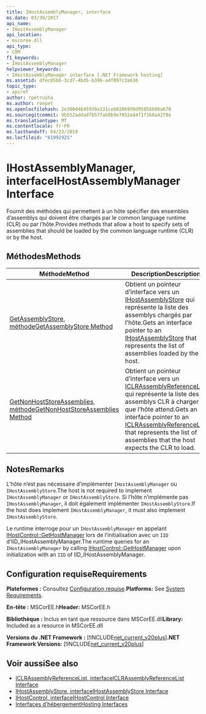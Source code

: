 ```yaml
---
title: IHostAssemblyManager, interface
ms.date: 03/30/2017
api_name:
- IHostAssemblyManager
api_location:
- mscoree.dll
api_type:
- COM
f1_keywords:
- IHostAssemblyManager
helpviewer_keywords:
- IHostAssemblyManager interface [.NET Framework hosting]
ms.assetid: dfec05bb-3cd7-4bd5-b396-a4f097c3a636
topic_type:
- apiref
author: rpetrusha
ms.author: ronpet
ms.openlocfilehash: 2e300d4645939a131ceb8206999d95056b96a678
ms.sourcegitcommit: 9b552addadfb57fab0b9e7852ed4f1f1b8a42f8e
ms.translationtype: MT
ms.contentlocale: fr-FR
ms.lasthandoff: 04/23/2019
ms.locfileid: "61992925"
---
```

# <a name="ihostassemblymanager-interface"></a><span data-ttu-id="f2b48-102">IHostAssemblyManager, interface</span><span class="sxs-lookup"><span data-stu-id="f2b48-102">IHostAssemblyManager Interface</span></span>
<span data-ttu-id="f2b48-103">Fournit des méthodes qui permettent à un hôte spécifier des ensembles d’assemblys qui doivent être chargés par le common language runtime (CLR) ou par l’hôte.</span><span class="sxs-lookup"><span data-stu-id="f2b48-103">Provides methods that allow a host to specify sets of assemblies that should be loaded by the common language runtime (CLR) or by the host.</span></span>  
  
## <a name="methods"></a><span data-ttu-id="f2b48-104">Méthodes</span><span class="sxs-lookup"><span data-stu-id="f2b48-104">Methods</span></span>  
  
|<span data-ttu-id="f2b48-105">Méthode</span><span class="sxs-lookup"><span data-stu-id="f2b48-105">Method</span></span>|<span data-ttu-id="f2b48-106">Description</span><span class="sxs-lookup"><span data-stu-id="f2b48-106">Description</span></span>|  
|------------|-----------------|  
|[<span data-ttu-id="f2b48-107">GetAssemblyStore, méthode</span><span class="sxs-lookup"><span data-stu-id="f2b48-107">GetAssemblyStore Method</span></span>](../../../../docs/framework/unmanaged-api/hosting/ihostassemblymanager-getassemblystore-method.md)|<span data-ttu-id="f2b48-108">Obtient un pointeur d’interface vers un [IHostAssemblyStore](../../../../docs/framework/unmanaged-api/hosting/ihostassemblystore-interface.md) qui représente la liste des assemblys chargés par l’hôte.</span><span class="sxs-lookup"><span data-stu-id="f2b48-108">Gets an interface pointer to an [IHostAssemblyStore](../../../../docs/framework/unmanaged-api/hosting/ihostassemblystore-interface.md) that represents the list of assemblies loaded by the host.</span></span>|  
|[<span data-ttu-id="f2b48-109">GetNonHostStoreAssemblies, méthode</span><span class="sxs-lookup"><span data-stu-id="f2b48-109">GetNonHostStoreAssemblies Method</span></span>](../../../../docs/framework/unmanaged-api/hosting/ihostassemblymanager-getnonhoststoreassemblies-method.md)|<span data-ttu-id="f2b48-110">Obtient un pointeur d’interface vers un [ICLRAssemblyReferenceList](../../../../docs/framework/unmanaged-api/hosting/iclrassemblyreferencelist-interface.md) qui représente la liste des assemblys CLR à charger que l’hôte attend.</span><span class="sxs-lookup"><span data-stu-id="f2b48-110">Gets an interface pointer to an [ICLRAssemblyReferenceList](../../../../docs/framework/unmanaged-api/hosting/iclrassemblyreferencelist-interface.md) that represents the list of assemblies that the host expects the CLR to load.</span></span>|  
  
## <a name="remarks"></a><span data-ttu-id="f2b48-111">Notes</span><span class="sxs-lookup"><span data-stu-id="f2b48-111">Remarks</span></span>  
 <span data-ttu-id="f2b48-112">L’hôte n’est pas nécessaire d’implémenter `IHostAssemblyManager` ou `IHostAssemblyStore`.</span><span class="sxs-lookup"><span data-stu-id="f2b48-112">The host is not required to implement `IHostAssemblyManager` or `IHostAssemblyStore`.</span></span> <span data-ttu-id="f2b48-113">Si l’hôte n’implémente pas `IHostAssemblyManager`, il doit également implémenter `IHostAssemblyStore`.</span><span class="sxs-lookup"><span data-stu-id="f2b48-113">If the host does implement `IHostAssemblyManager`, it must also implement `IHostAssemblyStore`.</span></span>  
  
 <span data-ttu-id="f2b48-114">Le runtime interroge pour un `IHostAssemblyManager` en appelant [IHostControl::GetHostManager](../../../../docs/framework/unmanaged-api/hosting/ihostcontrol-gethostmanager-method.md) lors de l’initialisation avec un `IID` d’IID_IHostAssemblyManager.</span><span class="sxs-lookup"><span data-stu-id="f2b48-114">The runtime queries for an `IHostAssemblyManager` by calling [IHostControl::GetHostManager](../../../../docs/framework/unmanaged-api/hosting/ihostcontrol-gethostmanager-method.md) upon initialization with an `IID` of IID_IHostAssemblyManager.</span></span>  
  
## <a name="requirements"></a><span data-ttu-id="f2b48-115">Configuration requise</span><span class="sxs-lookup"><span data-stu-id="f2b48-115">Requirements</span></span>  
 <span data-ttu-id="f2b48-116">**Plateformes :** Consultez [Configuration requise](../../../../docs/framework/get-started/system-requirements.md).</span><span class="sxs-lookup"><span data-stu-id="f2b48-116">**Platforms:** See [System Requirements](../../../../docs/framework/get-started/system-requirements.md).</span></span>  
  
 <span data-ttu-id="f2b48-117">**En-tête :** MSCorEE.h</span><span class="sxs-lookup"><span data-stu-id="f2b48-117">**Header:** MSCorEE.h</span></span>  
  
 <span data-ttu-id="f2b48-118">**Bibliothèque :** Inclus en tant que ressource dans MSCorEE.dll</span><span class="sxs-lookup"><span data-stu-id="f2b48-118">**Library:** Included as a resource in MSCorEE.dll</span></span>  
  
 <span data-ttu-id="f2b48-119">**Versions du .NET Framework :** [!INCLUDE[net_current_v20plus](../../../../includes/net-current-v20plus-md.md)]</span><span class="sxs-lookup"><span data-stu-id="f2b48-119">**.NET Framework Versions:** [!INCLUDE[net_current_v20plus](../../../../includes/net-current-v20plus-md.md)]</span></span>  
  
## <a name="see-also"></a><span data-ttu-id="f2b48-120">Voir aussi</span><span class="sxs-lookup"><span data-stu-id="f2b48-120">See also</span></span>

- [<span data-ttu-id="f2b48-121">ICLRAssemblyReferenceList, interface</span><span class="sxs-lookup"><span data-stu-id="f2b48-121">ICLRAssemblyReferenceList Interface</span></span>](../../../../docs/framework/unmanaged-api/hosting/iclrassemblyreferencelist-interface.md)
- [<span data-ttu-id="f2b48-122">IHostAssemblyStore, interface</span><span class="sxs-lookup"><span data-stu-id="f2b48-122">IHostAssemblyStore Interface</span></span>](../../../../docs/framework/unmanaged-api/hosting/ihostassemblystore-interface.md)
- [<span data-ttu-id="f2b48-123">IHostControl, interface</span><span class="sxs-lookup"><span data-stu-id="f2b48-123">IHostControl Interface</span></span>](../../../../docs/framework/unmanaged-api/hosting/ihostcontrol-interface.md)
- [<span data-ttu-id="f2b48-124">Interfaces d’hébergement</span><span class="sxs-lookup"><span data-stu-id="f2b48-124">Hosting Interfaces</span></span>](../../../../docs/framework/unmanaged-api/hosting/hosting-interfaces.md)
